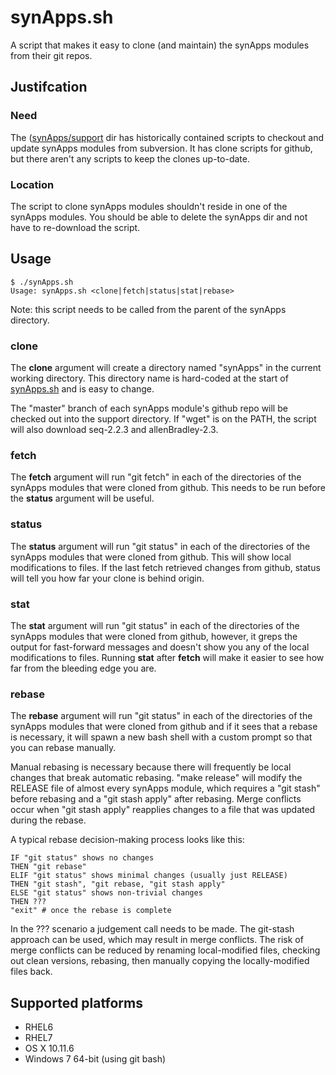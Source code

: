 # synApps.sh
A script that makes it easy to clone (and maintain) the synApps modules from their git repos.

## Justifcation

### Need

The ([synApps/support](https://github.com/EPICS-synApps/support) dir has historically contained scripts to checkout and update synApps modules from subversion.  It has clone scripts for github, but there aren't any scripts to keep the clones up-to-date. 

### Location

The script to clone synApps modules shouldn't reside in one of the synApps modules.  You should be able to delete the synApps dir and not have to re-download the script.

## Usage
```
$ ./synApps.sh 
Usage: synApps.sh <clone|fetch|status|stat|rebase>
```
Note: this script needs to be called from the parent of the synApps directory.

### clone
The **clone** argument will create a directory named "synApps" in the current working directory.  This directory name is hard-coded at the start of [synApps.sh](../synApps.sh) and is easy to change.

The "master" branch of each synApps module's github repo will be checked out into the support directory.  If "wget" is on the PATH, the script will also download seq-2.2.3 and allenBradley-2.3.

### fetch
The **fetch** argument will run "git fetch" in each of the directories of the synApps modules that were cloned from github.  This needs to be run before the **status** argument will be useful.

### status
The **status** argument will run "git status" in each of the directories of the synApps modules that were cloned from github.  This will show local modifications to files.  If the last fetch retrieved changes from github, status will tell you how far your clone is behind origin.

### stat
The **stat** argument will run "git status" in each of the directories of the synApps modules that were cloned from github, however, it greps the output for fast-forward messages and doesn't show you any of the local modifications to files.  Running **stat** after **fetch** will make it easier to see how far from the bleeding edge you are.

### rebase
The **rebase** argument will run "git status" in each of the directories of the synApps modules that were cloned from github and if it sees that a rebase is necessary, it will spawn a new bash shell with a custom prompt so that you can rebase manually.  

Manual rebasing is necessary because there will frequently be local changes that break automatic rebasing. "make release" will modify the RELEASE file of almost every synApps module, which requires a "git stash" before rebasing and a "git stash apply" after rebasing.  Merge conflicts occur when "git stash apply" reapplies changes to a file that was updated during the rebase. 

A typical rebase decision-making process looks like this:
```
IF "git status" shows no changes
THEN "git rebase"
ELIF "git status" shows minimal changes (usually just RELEASE)
THEN "git stash", "git rebase, "git stash apply"
ELSE "git status" shows non-trivial changes
THEN ???
"exit" # once the rebase is complete
```
In the ??? scenario a judgement call needs to be made.  The git-stash approach can be used, which may result in merge conflicts.  The risk of merge conflicts can be reduced by renaming local-modified files, checking out clean versions, rebasing, then manually copying the locally-modified files back.

## Supported platforms
* RHEL6
* RHEL7
* OS X 10.11.6
* Windows 7 64-bit (using git bash)
